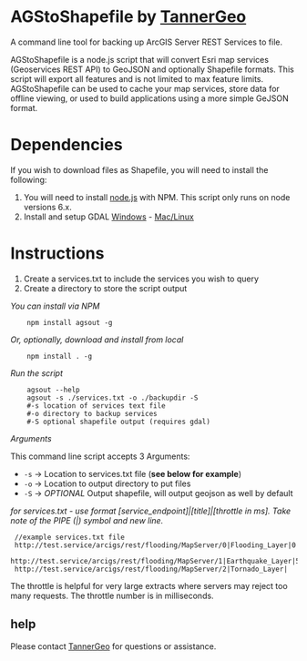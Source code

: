 # AGStoShapefile by [TannerGeo](http://tannergeo.com)

A command line tool for backing up ArcGIS Server REST Services to file.

AGStoShapefile is a node.js script that will convert Esri map services (Geoservices REST API) to GeoJSON and optionally Shapefile formats.  This script will export all features and is not limited to max feature limits.  AGStoShapefile can be used to cache your map services, store data for offline viewing, or used to build applications using a more simple GeJSON format.

# Dependencies

If you wish to download files as Shapefile, you will need to install the following:

1. You will need to install [node.js](https://nodejs.org/en/) with NPM. This script only runs on node versions 6.x.
2. Install and setup GDAL [Windows](http://sandbox.idre.ucla.edu/sandbox/tutorials/installing-gdal-for-windows) - [Mac/Linux](https://www.mapbox.com/tilemill/docs/guides/gdal/)

# Instructions

1. Create a services.txt to include the services you wish to query
2. Create a directory to store the script output

*You can install via NPM*

```
    npm install agsout -g
```

*Or, optionally, download and install from local*

```
    npm install . -g
```

*Run the script*
```
    agsout --help
    agsout -s ./services.txt -o ./backupdir -S
    #-s location of services text file
    #-o directory to backup services
    #-S optional shapefile output (requires gdal)
```

*Arguments*

This command line script accepts 3 Arguments:

+ `-s` -> Location to services.txt file (**see below for example**)
+ `-o` -> Location to output directory to put files
+ `-S` -> *OPTIONAL* Output shapefile, will output geojson as well by default

*for services.txt - use format [service_endpoint]|[title]|[throttle in ms].  Take note of the PIPE (|) symbol and new line.*
```
 //example services.txt file
 http://test.service/arcigs/rest/flooding/MapServer/0|Flooding_Layer|0
 http://test.service/arcigs/rest/flooding/MapServer/1|Earthquake_Layer|5000
 http://test.service/arcigs/rest/flooding/MapServer/2|Tornado_Layer|
```

The throttle is helpful for very large extracts where servers may reject too many requests.
The throttle number is in milliseconds.


## help

Please contact [TannerGeo](http://tannergeo.com) for questions or assistance.
